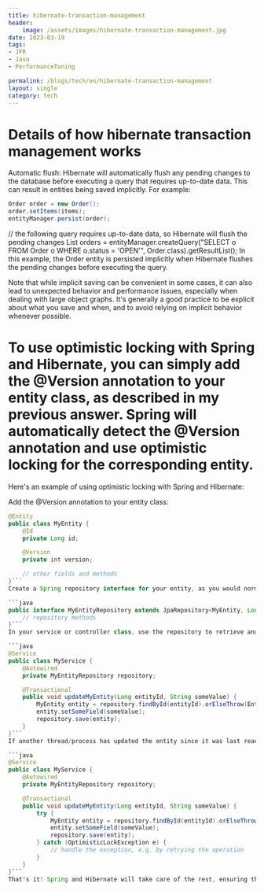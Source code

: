 ```yaml
---
title: hibernate-transaction-management
header:
    image: /assets/images/hibernate-transaction-management.jpg
date: 2023-03-19
tags:
- JFR
- Java
- PerformanceTuning

permalink: /blogs/tech/en/hibernate-transaction-management
layout: single
category: tech
---
```

# Details of how hibernate transaction management works

Automatic flush: Hibernate will automatically flush any pending changes to the database before executing a query that requires up-to-date data. This can result in entities being saved implicitly. For example:

```java 
Order order = new Order();
order.setItems(items);
entityManager.persist(order);
```

// the following query requires up-to-date data, so Hibernate will flush the pending changes
List<Order> orders = entityManager.createQuery("SELECT o FROM Order o WHERE o.status = 'OPEN'", Order.class).getResultList();
In this example, the Order entity is persisted implicitly when Hibernate flushes the pending changes before executing the query.

Note that while implicit saving can be convenient in some cases, it can also lead to unexpected behavior and performance issues, especially when dealing with large object graphs. It's generally a good practice to be explicit about what you save and when, and to avoid relying on implicit behavior whenever possible.



# To use optimistic locking with Spring and Hibernate, you can simply add the @Version annotation to your entity class, as described in my previous answer. Spring will automatically detect the @Version annotation and use optimistic locking for the corresponding entity.

Here's an example of using optimistic locking with Spring and Hibernate:

Add the @Version annotation to your entity class:

```java
@Entity
public class MyEntity {
    @Id
    private Long id;

    @Version
    private int version;

    // other fields and methods
}```
Create a Spring repository interface for your entity, as you would normally do. For example:

```java
public interface MyEntityRepository extends JpaRepository<MyEntity, Long> {
    // repository methods
}```
In your service or controller class, use the repository to retrieve and update the entity, as you would normally do:

```java
@Service
public class MyService {
    @Autowired
    private MyEntityRepository repository;

    @Transactional
    public void updateMyEntity(Long entityId, String someValue) {
        MyEntity entity = repository.findById(entityId).orElseThrow(EntityNotFoundException::new);
        entity.setSomeField(someValue);
        repository.save(entity);
    }
}```
If another thread/process has updated the entity since it was last read, Hibernate will throw an OptimisticLockException when you try to save the entity. You can catch this exception and handle it appropriately. For example:

```java
@Service
public class MyService {
    @Autowired
    private MyEntityRepository repository;

    @Transactional
    public void updateMyEntity(Long entityId, String someValue) {
        try {
            MyEntity entity = repository.findById(entityId).orElseThrow(EntityNotFoundException::new);
            entity.setSomeField(someValue);
            repository.save(entity);
        } catch (OptimisticLockException e) {
            // handle the exception, e.g. by retrying the operation
        }
    }
}```
That's it! Spring and Hibernate will take care of the rest, ensuring that your updates are properly versioned and protected against concurrent modifications.
